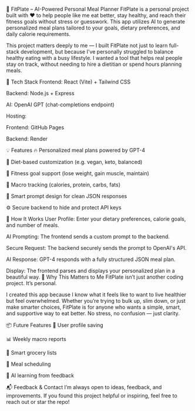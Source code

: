 🥗 FitPlate – AI-Powered Personal Meal Planner
FitPlate is a personal project built with ❤️ to help people like me eat better, stay healthy, and reach their fitness goals without stress or guesswork. This app utilizes AI to generate personalized meal plans tailored to your goals, dietary preferences, and daily calorie requirements.

This project matters deeply to me — I built FitPlate not just to learn full-stack development, but because I've personally struggled to balance healthy eating with a busy lifestyle. I wanted a tool that helps real people stay on track, without needing to hire a dietitian or spend hours planning meals.

🔧 Tech Stack
Frontend: React (Vite) + Tailwind CSS

Backend: Node.js + Express

AI: OpenAI GPT (chat-completions endpoint)

Hosting:

Frontend: GitHub Pages

Backend: Render

💡 Features
🔥 Personalized meal plans powered by GPT-4

🥦 Diet-based customization (e.g. vegan, keto, balanced)

🎯 Fitness goal support (lose weight, gain muscle, maintain)

🍱 Macro tracking (calories, protein, carbs, fats)

🧠 Smart prompt design for clean JSON responses

⚙️ Secure backend to hide and protect API keys

🚀 How It Works
User Profile: Enter your dietary preferences, calorie goals, and number of meals.

AI Prompting: The frontend sends a custom prompt to the backend.

Secure Request: The backend securely sends the prompt to OpenAI's API.

AI Response: GPT-4 responds with a fully structured JSON meal plan.

Display: The frontend parses and displays your personalized plan in a beautiful way.
🙌 Why This Matters to Me
FitPlate isn’t just another coding project. It’s personal.

I created this app because I know what it feels like to want to live healthier but feel overwhelmed. Whether you’re trying to bulk up, slim down, or just make smarter choices, FitPlate is for anyone who wants a simple, smart, and supportive way to eat better. No stress, no confusion — just clarity.

📦 Future Features
📝 User profile saving

📊 Weekly macro reports

🛒 Smart grocery lists

📆 Meal scheduling

🧠 AI learning from feedback

📬 Feedback & Contact
I’m always open to ideas, feedback, and improvements. If you found this project helpful or inspiring, feel free to reach out or star the repo!
